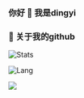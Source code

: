 ### 你好 👋 我是dingyi

<!--
**dingyi222666/dingyi222666** is a ✨ _special_ ✨ repository because its `README.md` (this file) appears on your GitHub profile.

Here are some ideas to get you started:

- 🔭 I’m currently working on ...
- 🌱 I’m currently learning ...
- 👯 I’m looking to collaborate on ...
- 🤔 I’m looking for help with ...
- 💬 Ask me about ...
- 📫 How to reach me: ...
- 😄 Pronouns: ...
- ⚡ Fun fact: ...
-->

### 💬 关于我的github

![Stats](https://github-readme-stats.vercel.app/api?username=dingyi222666&show_icons=true&icon_color=47A69E&title_color=47A69E)    

![Lang](https://github-readme-stats.vercel.app/api/top-langs/?username=dingyi222666&layout=compact&title_color=47A69E&hide=javascript,html,css)   

![](https://komarev.com/ghpvc/?username=dingyi222666)  


